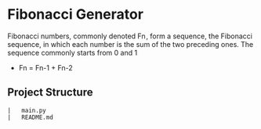# Fibonacci Generator

Fibonacci numbers, commonly denoted Fn , form a sequence, the Fibonacci sequence, in which each number is the sum of the two preceding ones. The sequence commonly starts from 0 and 1

- Fn = Fn-1 + Fn-2

## Project Structure
```
|   main.py
|   README.md
```

